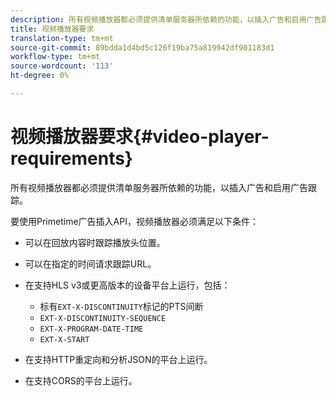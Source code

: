 ```yaml
---
description: 所有视频播放器都必须提供清单服务器所依赖的功能，以插入广告和启用广告跟踪。
title: 视频播放器要求
translation-type: tm+mt
source-git-commit: 89bdda1d4bd5c126f19ba75a819942df901183d1
workflow-type: tm+mt
source-wordcount: '113'
ht-degree: 0%

---
```



# 视频播放器要求{#video-player-requirements}

所有视频播放器都必须提供清单服务器所依赖的功能，以插入广告和启用广告跟踪。

要使用Primetime广告插入API，视频播放器必须满足以下条件：

* 可以在回放内容时跟踪播放头位置。
* 可以在指定的时间请求跟踪URL。
* 在支持HLS v3或更高版本的设备平台上运行，包括：

   * 标有`EXT-X-DISCONTINUITY`标记的PTS间断
   * `EXT-X-DISCONTINUITY-SEQUENCE`
   * `EXT-X-PROGRAM-DATE-TIME`
   * `EXT-X-START`

* 在支持HTTP重定向和分析JSON的平台上运行。
* 在支持CORS的平台上运行。